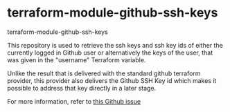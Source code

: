 # terraform-module-github-ssh-keys

terraform-module-github-ssh-keys

This repository is used to retrieve the ssh keys and ssh key ids of either the
currently logged in Github user or alternatively the keys of the user, that
was given in the "username" Terraform variable.

Unlike the result that is delivered with the standard github terraform
provider, this provider also delivers the Github SSH Key id which
makes it possible to address that key directly in a later stage.

For more information, refer to [this Github issue](https://github.com/integrations/terraform-provider-github/issues/2208)
